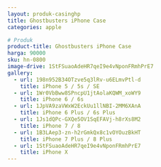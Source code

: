 ```yaml
---
layout: produk-casinghp
title: Ghostbusters iPhone Case
categories: apple

# Produk
product-title: Ghostbusters iPhone Case
harga: 90000
sku: hn-0800
image-drive: 1StFSuaoAdeHR7qeI9e4vNponFRmhPrE7
gallery:
  - url: 198n952B34OTzve5q3lRv-u6ELmvPtl-d
    title: iPhone 5 / 5s / SE
  - url: 1Wr0VbBww8SPncpU1jtAolaKQWM_xoWY9
    title: iPhone 6 / 6s
  - url: 1JpVA9zaVWxW2EckUu1llNBI-2MM6XAnA
    title: iPhone 6 Plus / 6s Plus
  - url: 1Js1dQPc-GXQe5OV1SqEFAVj-h8rXs8M2
    title: iPhone 7 / 8
  - url: 1B3LAep3-zn-h2rGmkQx8c1vOYOuzBkHT
    title: iPhone 7 Plus / 8 Plus
  - url: 1StFSuaoAdeHR7qeI9e4vNponFRmhPrE7
    title: iPhone X
---
```


